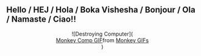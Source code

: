 ## Hello / HEJ / Hola / Boka Vishesha / Bonjour / Ola / Namaste / Ciao!!
<div align="center">
![Destroying Computer](<div class="tenor-gif-embed" data-postid="18513013" data-share-method="host" data-aspect-ratio="1.90476" data-width="100%"><a href="https://tenor.com/view/monkey-comp-gif-18513013">Monkey Comp GIF</a>from <a href="https://tenor.com/search/monkey-gifs">Monkey GIFs</a></div> <script type="text/javascript" async src="https://tenor.com/embed.js"></script>)
</div>
